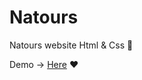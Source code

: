 # Natours
Natours website Html & Css 🦄




Demo  →	 <a href="https://qenoo.github.io/Natours" target="_blank">Here</a> ❤️
